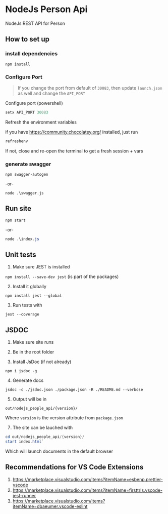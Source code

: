 # NodeJs Person Api

NodeJs REST API for Person

## How to set up

### install dependencies

`npm install`

### Configure Port

> If you change the port from default of `30083`, then update `launch.json` as well and change the `API_PORT`

Configure port (powershell)

```powershell
setx API_PORT 30083
```

Refresh the environment variables

if you have https://community.chocolatey.org/ installed, just run

```powershell
refreshenv
```

If not, close and re-open the terminal to get a fresh session + vars

### generate swagger

`npm swagger-autogen`

-or-

`node .\swagger.js`

## Run site

`npm start`

-or-

```powershell
node .\index.js
```

## Unit tests

1. Make sure JEST is installed

`npm install --save-dev jest` (is part of the packages)

2. Install it globally

`npm install jest --global`

3. Run tests with

`jest --coverage`

## JSDOC

1. Make sure site runs

2. Be in the root folder

3. Install JsDoc (if not already)

`npm i jsdoc -g`

4. Generate docs

`jsdoc -c ./jsdoc.json ./package.json -R ./README.md --verbose`

5. Output will be in

`out/nodejs_people_api/{version}/`

Where `version` is the version attribute from `package.json`

7. The site can be lauched with

```powershell
cd out/nodejs_people_api/{version}/
start index.html`
```

Which will launch documents in the default browser

## Recommendations for VS Code Extensions

1. https://marketplace.visualstudio.com/items?itemName=esbenp.prettier-vscode
2. https://marketplace.visualstudio.com/items?itemName=firsttris.vscode-jest-runner
3. https://marketplace.visualstudio.com/items?itemName=dbaeumer.vscode-eslint
